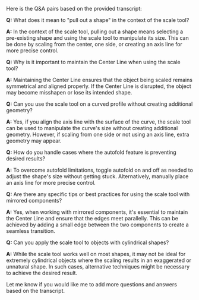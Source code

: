 Here is the Q&A pairs based on the provided transcript:

**Q:** What does it mean to "pull out a shape" in the context of the scale tool?

**A:** In the context of the scale tool, pulling out a shape means selecting a pre-existing shape and using the scale tool to manipulate its size. This can be done by scaling from the center, one side, or creating an axis line for more precise control.

**Q:** Why is it important to maintain the Center Line when using the scale tool?

**A:** Maintaining the Center Line ensures that the object being scaled remains symmetrical and aligned properly. If the Center Line is disrupted, the object may become misshapen or lose its intended shape.

**Q:** Can you use the scale tool on a curved profile without creating additional geometry?

**A:** Yes, if you align the axis line with the surface of the curve, the scale tool can be used to manipulate the curve's size without creating additional geometry. However, if scaling from one side or not using an axis line, extra geometry may appear.

**Q:** How do you handle cases where the autofold feature is preventing desired results?

**A:** To overcome autofold limitations, toggle autofold on and off as needed to adjust the shape's size without getting stuck. Alternatively, manually place an axis line for more precise control.

**Q:** Are there any specific tips or best practices for using the scale tool with mirrored components?

**A:** Yes, when working with mirrored components, it's essential to maintain the Center Line and ensure that the edges meet parallelly. This can be achieved by adding a small edge between the two components to create a seamless transition.

**Q:** Can you apply the scale tool to objects with cylindrical shapes?

**A:** While the scale tool works well on most shapes, it may not be ideal for extremely cylindrical objects where the scaling results in an exaggerated or unnatural shape. In such cases, alternative techniques might be necessary to achieve the desired result.

Let me know if you would like me to add more questions and answers based on the transcript.